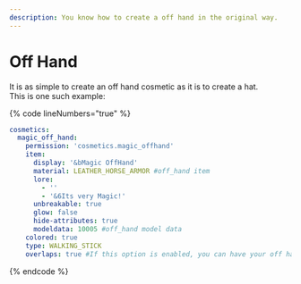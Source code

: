 ```yaml
---
description: You know how to create a off hand in the original way.
---
```


# Off Hand

It is as simple to create an off hand cosmetic as it is to create a hat.\
This is one such example:

{% code lineNumbers="true" %}
```yaml
cosmetics:
  magic_off_hand:
    permission: 'cosmetics.magic_offhand'
    item:
      display: '&bMagic OffHand'
      material: LEATHER_HORSE_ARMOR #off_hand item
      lore:
        - ''
        - '&6Its very Magic!'
      unbreakable: true
      glow: false
      hide-attributes: true
      modeldata: 10005 #off_hand model data
    colored: true
    type: WALKING_STICK
    overlaps: true #If this option is enabled, you can have your off hand item and off hand cosmetic equipped at the same time.
```
{% endcode %}
